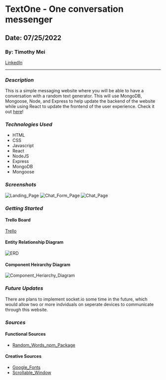 # TextOne - One conversation messenger

## Date: 07/25/2022

### By: Timothy Mei

[LinkedIn](https://www.linkedin.com/in/timothymei/)

---

### _Description_

This is a simple messaging website where you will be able to have a conversation with a random text generator. This will use MongoDB, Mongoose, Node, and Express to help update the backend of the website while using React to update the frontend of the user experience. Check it out [here](https://polar-taiga-21134.herokuapp.com/)!

### _Technologies Used_

- HTML
- CSS
- Javascript
- React
- NodeJS
- Express
- MongoDB
- Mongoose

### _Screenshots_

![Landing_Page](https://i.imgur.com/NNxA8Lt.png)
![Chat_Form_Page](https://i.imgur.com/aRUCOkk.png)
![Chat_Page](https://i.imgur.com/jyTOo5b.png)

### _Getting Started_

#### Trello Board

[Trello](https://trello.com/b/Kaags2CK)

#### Entity Relationship Diagram

![ERD](https://i.imgur.com/eGJmNIw.png)

#### Component Heirarchy Diagram

![Component_Heriarchy_Diagram](https://i.imgur.com/Y18tTK1.png)

### _Future Updates_

There are plans to implement socket.io some time in the future, which would allow two or more indviduals on seperate devices to communicate through this website.

### _Sources_

#### Functional Sources

- [Random_Words_npm_Package](https://www.npmjs.com/package/random-words)

#### Creative Sources

- [Google_Fonts](https://fonts.google.com/specimen/Inter?query=inter)
- [Scrollable_Window](https://stackoverflow.com/questions/21998679/css-how-to-make-scrollable-list)
